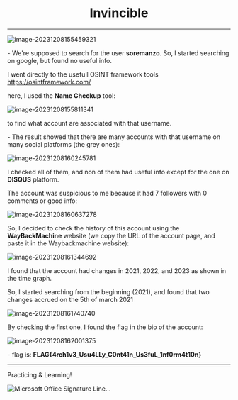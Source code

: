 <center><b><h1>Invincible</h1></b></center>

***

![image-20231208155459321](https://s2.loli.net/2023/12/08/vxWgNdPtas8CABh.png)



\- We're supposed to search for the user **soremanzo**. So, I started searching on google, but found no useful info.

I went directly to the usefull OSINT framework tools https://osintframework.com/

here, I used the **Name Checkup** tool:

![image-20231208155811341](https://s2.loli.net/2023/12/08/UvaV8WGZci7gdAs.png)

to find what account are associated with that username.

\- The result showed that there are many accounts with that username on many social platforms (the grey ones):

![image-20231208160245781](https://s2.loli.net/2023/12/08/5k6iNQh1mzVnsJT.png)

I checked all of them, and non of them had useful info except for the one on **DISQUS** platform.

The account was suspicious  to me because it had 7 followers with 0 comments or good info:

![image-20231208160637278](https://s2.loli.net/2023/12/08/1HtNbCX2fWZTyiR.png)

So, I decided to check the history of this account using the **WayBackMachine** website (we copy the URL of the account page, and paste it in the Waybackmachine website):

![image-20231208161344692](https://s2.loli.net/2023/12/08/ZCkoFfL7vDwidpK.png)

I found that the account had changes in 2021, 2022, and 2023 as shown in the time graph.

So, I started searching from the beginning (2021), and found that two changes accrued on the 5th of march 2021

![image-20231208161740740](https://s2.loli.net/2023/12/08/1qr57mMROsNtEab.png)



By checking the first one, I found the flag in the bio of the account:

![image-20231208162001375](https://s2.loli.net/2023/12/08/ZIRGp3gHa2DxQY7.png)



\- flag is:  **FLAG{4rch1v3_Usu4LLy_C0nt41n_Us3fuL_1nf0rm4t10n}**



---



Practicing & Learning!

![Microsoft Office Signature Line...](https://s2.loli.net/2023/11/28/t28QypJLXn9lezg.png)